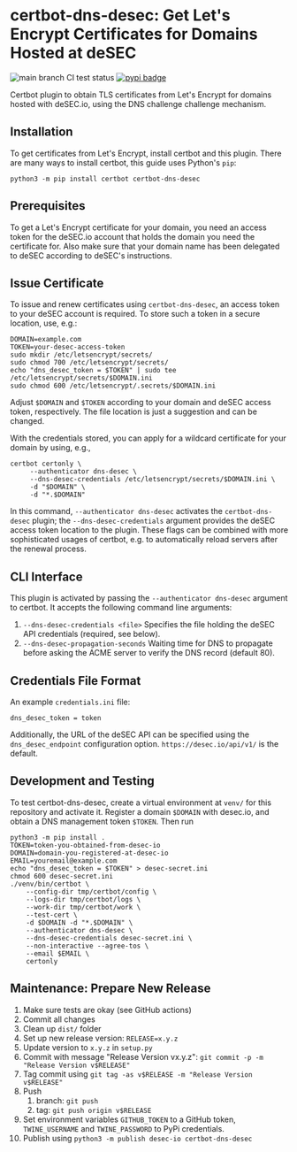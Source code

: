 # certbot-dns-desec: Get Let's Encrypt Certificates for Domains Hosted at deSEC

![main branch CI test status](https://github.com/desec-io/certbot-dns-desec/workflows/Tests/badge.svg?branch=main)
[![pypi badge](https://img.shields.io/pypi/v/certbot-dns-desec.svg)](https://pypi.org/project/certbot-dns-desec/)

Certbot plugin to obtain TLS certificates from Let's Encrypt for domains hosted with deSEC.io, using the DNS challenge
challenge mechanism.


## Installation

To get certificates from Let's Encrypt, install certbot and this plugin.
There are many ways to install certbot, this guide uses Python's `pip`:

```
python3 -m pip install certbot certbot-dns-desec
```

## Prerequisites

To get a Let's Encrypt certificate for your domain,
you need an access token for the deSEC.io account that holds the domain you need the certificate for.
Also make sure that your domain name has been delegated to deSEC according to deSEC's instructions.


## Issue Certificate

To issue and renew certificates using `certbot-dns-desec`, an access token to your deSEC account is required.
To store such a token in a secure location, use, e.g.:

```
DOMAIN=example.com
TOKEN=your-desec-access-token
sudo mkdir /etc/letsencrypt/secrets/
sudo chmod 700 /etc/letsencrypt/secrets/
echo "dns_desec_token = $TOKEN" | sudo tee /etc/letsencrypt/secrets/$DOMAIN.ini
sudo chmod 600 /etc/letsencrypt/.secrets/$DOMAIN.ini
```

Adjust `$DOMAIN` and `$TOKEN` according to your domain and deSEC access token, respectively.
The file location is just a suggestion and can be changed.

With the credentials stored, you can apply for a wildcard certificate for your domain by using, e.g.,

```
certbot certonly \
     --authenticator dns-desec \
     --dns-desec-credentials /etc/letsencrypt/secrets/$DOMAIN.ini \
     -d "$DOMAIN" \
     -d "*.$DOMAIN"
```

In this command, `--authenticator dns-desec` activates the `certbot-dns-desec` plugin;
the `--dns-desec-credentials` argument provides the deSEC access token location to the plugin.
These flags can be combined with more sophisticated usages of certbot, e.g. to automatically reload servers after the
renewal process.


## CLI Interface

This plugin is activated by passing the ``--authenticator dns-desec`` argument to certbot.
It accepts the following command line arguments:

1. ``--dns-desec-credentials <file>`` Specifies the file holding the deSEC API credentials (required, see below).
1. ``--dns-desec-propagation-seconds`` Waiting time for DNS to propagate before asking the ACME server to verify the
    DNS record (default 80).


## Credentials File Format

An example ``credentials.ini`` file:

    dns_desec_token = token

Additionally, the URL of the deSEC API can be specified using the `dns_desec_endpoint` configuration option.
`https://desec.io/api/v1/` is the default.


## Development and Testing

To test certbot-dns-desec, create a virtual environment at `venv/` for this repository and activate it.
Register a domain `$DOMAIN` with desec.io, and obtain a DNS management token `$TOKEN`. Then run

```
python3 -m pip install .
TOKEN=token-you-obtained-from-desec-io
DOMAIN=domain-you-registered-at-desec-io
EMAIL=youremail@example.com
echo "dns_desec_token = $TOKEN" > desec-secret.ini
chmod 600 desec-secret.ini
./venv/bin/certbot \
    --config-dir tmp/certbot/config \
    --logs-dir tmp/certbot/logs \
    --work-dir tmp/certbot/work \
    --test-cert \
    -d $DOMAIN -d "*.$DOMAIN" \
    --authenticator dns-desec \
    --dns-desec-credentials desec-secret.ini \
    --non-interactive --agree-tos \
    --email $EMAIL \
    certonly
```


## Maintenance: Prepare New Release

1. Make sure tests are okay (see GitHub actions)
1. Commit all changes
1. Clean up `dist/` folder
1. Set up new release version: `RELEASE=x.y.z`
1. Update version to `x.y.z` in `setup.py`
1. Commit with message "Release Version vx.y.z": `git commit -p -m "Release Version v$RELEASE"`
1. Tag commit using `git tag -as v$RELEASE -m "Release Version v$RELEASE"`
1. Push
    1. branch: `git push`
    1. tag: `git push origin v$RELEASE`
1. Set environment variables `GITHUB_TOKEN` to a GitHub token, `TWINE_USERNAME` and `TWINE_PASSWORD` to PyPi
    credentials.
1. Publish using `python3 -m publish desec-io certbot-dns-desec`
